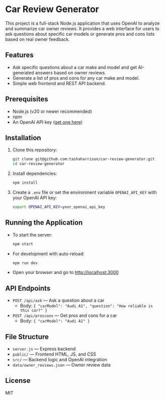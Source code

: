 # Car Review Generator

This project is a full-stack Node.js application that uses OpenAI to analyze and summarize car owner reviews. It provides a web interface for users to ask questions about specific car models or generate pros and cons lists based on real owner feedback.

## Features
- Ask specific questions about a car make and model and get AI-generated answers based on owner reviews.
- Generate a list of pros and cons for any car make and model.
- Simple web frontend and REST API backend.

## Prerequisites
- Node.js (v20 or newer recommended)
- npm
- An OpenAI API key ([get one here](https://platform.openai.com/account/api-keys))

## Installation
1. Clone this repository:
   ```bash
   git clone git@github.com:tashaharrison/car-review-generator.git
   cd car-review-generator
   ```
2. Install dependencies:
   ```bash
   npm install
   ```
3. Create a `.env` file or set the environment variable `OPENAI_API_KEY` with your OpenAI API key:
   ```bash
   export OPENAI_API_KEY=your_openai_api_key
   ```

## Running the Application
- To start the server:
  ```bash
  npm start
  ```
- For development with auto-reload:
  ```bash
  npm run dev
  ```
- Open your browser and go to [http://localhost:3000](http://localhost:3000)

## API Endpoints
- `POST /api/ask` — Ask a question about a car
  - Body: `{ "carModel": "Audi A1", "question": "How reliable is this car?" }`
- `POST /api/proscons` — Get pros and cons for a car
  - Body: `{ "carModel": "Audi A1" }`

## File Structure
- `server.js` — Express backend
- `public/` — Frontend HTML, JS, and CSS
- `src/` — Backend logic and OpenAI integration
- `data/owner_reviews.json` — Owner review data

## License
MIT
